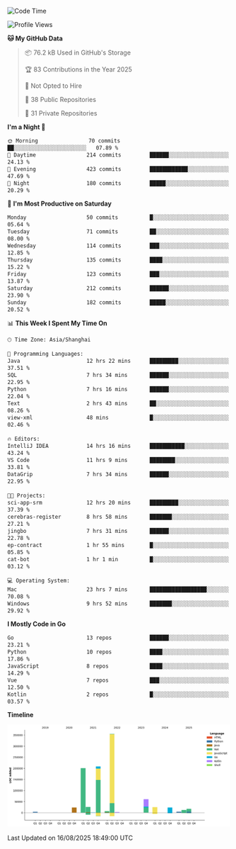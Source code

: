<!--START_SECTION:waka-->
![Code Time](http://img.shields.io/badge/Code%20Time-4%2C379%20hrs%2022%20mins-blue)

![Profile Views](http://img.shields.io/badge/Profile%20Views-0-blue)

**🐱 My GitHub Data** 

> 📦 76.2 kB Used in GitHub's Storage 
 > 
> 🏆 83 Contributions in the Year 2025
 > 
> 🚫 Not Opted to Hire
 > 
> 📜 38 Public Repositories 
 > 
> 🔑 31 Private Repositories 
 > 
**I'm a Night 🦉** 

```text
🌞 Morning                70 commits          ██░░░░░░░░░░░░░░░░░░░░░░░   07.89 % 
🌆 Daytime                214 commits         ██████░░░░░░░░░░░░░░░░░░░   24.13 % 
🌃 Evening                423 commits         ████████████░░░░░░░░░░░░░   47.69 % 
🌙 Night                  180 commits         █████░░░░░░░░░░░░░░░░░░░░   20.29 % 
```
📅 **I'm Most Productive on Saturday** 

```text
Monday                   50 commits          █░░░░░░░░░░░░░░░░░░░░░░░░   05.64 % 
Tuesday                  71 commits          ██░░░░░░░░░░░░░░░░░░░░░░░   08.00 % 
Wednesday                114 commits         ███░░░░░░░░░░░░░░░░░░░░░░   12.85 % 
Thursday                 135 commits         ████░░░░░░░░░░░░░░░░░░░░░   15.22 % 
Friday                   123 commits         ███░░░░░░░░░░░░░░░░░░░░░░   13.87 % 
Saturday                 212 commits         ██████░░░░░░░░░░░░░░░░░░░   23.90 % 
Sunday                   182 commits         █████░░░░░░░░░░░░░░░░░░░░   20.52 % 
```


📊 **This Week I Spent My Time On** 

```text
🕑︎ Time Zone: Asia/Shanghai

💬 Programming Languages: 
Java                     12 hrs 22 mins      █████████░░░░░░░░░░░░░░░░   37.51 % 
SQL                      7 hrs 34 mins       ██████░░░░░░░░░░░░░░░░░░░   22.95 % 
Python                   7 hrs 16 mins       ██████░░░░░░░░░░░░░░░░░░░   22.04 % 
Text                     2 hrs 43 mins       ██░░░░░░░░░░░░░░░░░░░░░░░   08.26 % 
view-xml                 48 mins             █░░░░░░░░░░░░░░░░░░░░░░░░   02.46 % 

🔥 Editors: 
IntelliJ IDEA            14 hrs 16 mins      ███████████░░░░░░░░░░░░░░   43.24 % 
VS Code                  11 hrs 9 mins       ████████░░░░░░░░░░░░░░░░░   33.81 % 
DataGrip                 7 hrs 34 mins       ██████░░░░░░░░░░░░░░░░░░░   22.95 % 

🐱‍💻 Projects: 
sci-app-srm              12 hrs 20 mins      █████████░░░░░░░░░░░░░░░░   37.39 % 
cerebras-register        8 hrs 58 mins       ███████░░░░░░░░░░░░░░░░░░   27.21 % 
jingbo                   7 hrs 31 mins       ██████░░░░░░░░░░░░░░░░░░░   22.78 % 
ep-contract              1 hr 55 mins        █░░░░░░░░░░░░░░░░░░░░░░░░   05.85 % 
cat-bot                  1 hr 1 min          █░░░░░░░░░░░░░░░░░░░░░░░░   03.12 % 

💻 Operating System: 
Mac                      23 hrs 7 mins       ██████████████████░░░░░░░   70.08 % 
Windows                  9 hrs 52 mins       ███████░░░░░░░░░░░░░░░░░░   29.92 % 
```

**I Mostly Code in Go** 

```text
Go                       13 repos            ██████░░░░░░░░░░░░░░░░░░░   23.21 % 
Python                   10 repos            ████░░░░░░░░░░░░░░░░░░░░░   17.86 % 
JavaScript               8 repos             ████░░░░░░░░░░░░░░░░░░░░░   14.29 % 
Vue                      7 repos             ███░░░░░░░░░░░░░░░░░░░░░░   12.50 % 
Kotlin                   2 repos             █░░░░░░░░░░░░░░░░░░░░░░░░   03.57 % 
```



**Timeline**

![Lines of Code chart](https://raw.githubusercontent.com/youtiaoguagua/youtiaoguagua/master/assets/bar_graph.png)


 Last Updated on 16/08/2025 18:49:00 UTC
<!--END_SECTION:waka-->